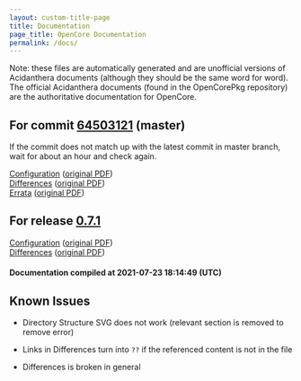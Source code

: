 ```yaml
---
layout: custom-title-page
title: Documentation
page_title: OpenCore Documentation
permalink: /docs/
---
```

Note: these files are automatically generated and are unofficial versions of Acidanthera documents (although they should be the same word for word). The official Acidanthera documents (found in the OpenCorePkg repository) are the authoritative documentation for OpenCore.

## For commit [64503121](https://github.com/acidanthera/OpenCorePkg/tree/6450312169d7448134d7867ad3cd058fa7748b6b) (master)

If the commit does not match up with the latest commit in master branch, wait for about an hour and check again.

[Configuration](latest/Configuration.html) ([original PDF](https://github.com/acidanthera/OpenCorePkg/blob/6450312169d7448134d7867ad3cd058fa7748b6b/Docs/Configuration.pdf))
<br>
[Differences](latest/Differences.html) ([original PDF](https://github.com/acidanthera/OpenCorePkg/blob/6450312169d7448134d7867ad3cd058fa7748b6b/Docs/Differences/Differences.pdf))
<br>
[Errata](latest/Errata.html) ([original PDF](https://github.com/acidanthera/OpenCorePkg/blob/6450312169d7448134d7867ad3cd058fa7748b6b/Docs/Errata/Errata.pdf))

## For release [0.7.1](https://github.com/acidanthera/OpenCorePkg/tree/0.7.1)

[Configuration](release/Configuration.html) ([original PDF](https://github.com/acidanthera/OpenCorePkg/blob/0.7.1/Docs/Configuration.pdf))
<br>
[Differences](release/Differences.html) ([original PDF](https://github.com/acidanthera/OpenCorePkg/blob/0.7.1/Docs/Differences/Differences.pdf))

#### Documentation compiled at 2021-07-23 18:14:49 (UTC)

## Known Issues

* Directory Structure SVG does not work (relevant section is removed to remove error)

* Links in Differences turn into `??` if the referenced content is not in the file

* Differences is broken in general
